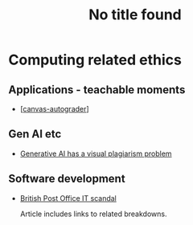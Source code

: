 ﻿---
title: No title found
---
<!--
 Copyright (C) 2023 David Jones
 
 This file is part of memex.
 
 memex is free software: you can redistribute it and/or modify
 it under the terms of the GNU General Public License as published by
 the Free Software Foundation, either version 3 of the License, or
 (at your option) any later version.
 
 memex is distributed in the hope that it will be useful,
 but WITHOUT ANY WARRANTY; without even the implied warranty of
 MERCHANTABILITY or FITNESS FOR A PARTICULAR PURPOSE.  See the
 GNU General Public License for more details.
 
 You should have received a copy of the GNU General Public License
 along with memex.  If not, see <http://www.gnu.org/licenses/>.
-->

# Computing related ethics 



## Applications - teachable moments 

- [[canvas-autograder]]

## Gen AI etc

- [Generative AI has a visual plagiarism problem](https://spectrum.ieee.org/midjourney-copyright)

## Software development

- [British Post Office IT scandal](https://ia.acs.org.au/content/ia/article/2024/british-post-office-it-scandal-laid-bare.html?deliveryName=DM20364)

    Article includes links to related breakdowns.

[//begin]: # "Autogenerated link references for markdown compatibility"
[canvas-autograder]: canvas-autograder "Canvas Autograder"
[//end]: # "Autogenerated link references"